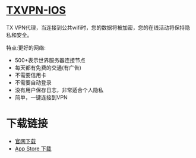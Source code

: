 # [TXVPN-IOS](https://www.txvpnapp.com)
TX VPN代理，当连接到公共wifi时，您的数据将被加密，您的在线活动将保持隐私和安全。

特点:更好的网络:
* 500+表示世界服务器连接节点
* 每天都有免费的交通(有广告)
* 不需要信用卡
* 不需要自动登录
* 没有用户保存日志，非常适合个人隐私
* 简单，一键连接到VPN

# 下载链接

* [官网下载](https://www.txvpnapp.com/shareios.html?type=appstore)
* [App Store 下载](https://itunes.apple.com/app/id1456984674)
